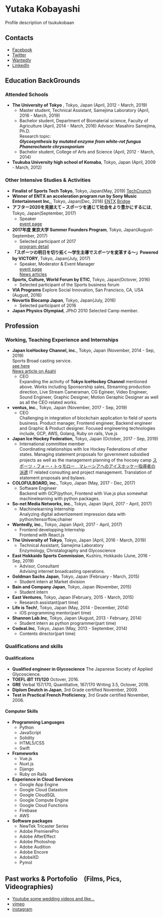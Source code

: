 # Yutaka Kobayashi
Profile description of tsukukobaan

## Contacts
* [Facebook](https://www.facebook.com/tsukukobaan)
* [Twitter](https://twitter.com/tsukukobaan)
* [Wantedly](https://www.wantedly.com/users/277413)
* [LinkedIn](www.linkedin.com/in/tsukukobaan)

## Education BackGrounds
### Attended Schools
- **The University of Tokyo** , Tokyo, Japan (April, 2012 - March, 2019)
  * Master student, Technical Assistant, Samejima Laboratory (April, 2016 - March, 2019)
  * Bachelor student, Department of Biomaterial science, Faculty of Agriculture (April, 2014 - March,  2016)
     Advisor: Masahiro Samejima, Ph.D. \
     Research topic: \
     ***Glycosynthesis by mutated enzyme from white-rot fungus Phanerochaete chrysosporium***
  * Bachelor student, College of Arts and Science (April, 2012 - March, 2014)
- **Tsukuba University high school of Komaba**, Tokyo, Japan (April, 2009 - March, 2012)
	
### Other Intensive Studies & Activities
- **Finalist of Sports Tech Tokyo**, Tokyo, Japan(May, 2019)
    [TechCrunch](https://jp.techcrunch.com/2019/04/26/sports-tech-tokyo-finalist-12/)
- **Winner of ENTX an acceleration program run by Sony Music Entertainment Inc,**, Tokyo, Japan(Dec, 2018)
    [ENTX](https://entx.jp/2018/)
    [Bridge](https://thebridge.jp/2018/12/entx-1st-batch-demo-day)
- **アフター2020を見据えて – スポーツを通じて社会をより豊かにするには**, Tokyo, Japan(September, 2017)　
  * Speaker\
    [event page](http://issuehub.jp/issues/sports/294)
- **2017年度 東京大学 Summer Founders Program**, Tokyo, Japan(August-September, 2017)　
  * Selected participant of 2017\
    [program detail](https://www.ducr.u-tokyo.ac.jp/activity/venture/sfp.html)
- **「スポーツの明日を切り拓く〜学生主導でスポーツを変革する〜」Powered by VICTORY**, Tokyo, Japan(July, 2017)　
  * Speaker, Moderator & Event Manager\
    [event page](https://techplay.jp/event/626615)\
    [News articles](https://victorysportsnews.com/articles/4820)
- **Sports, Culture, World Forum by ETIC**, Tokyo, Japan(Octover, 2016)
  * Selected participant of the Sports business forum
- **VIA Programs** Explore Social Innovation, San Francisco, CA, USA (August, 2016)
- **Novartis Biocamp Japan**, Tokyo, Japan(July, 2016)
  * Selected participant of 2016
- **Japan Physics Olympiad**, JPhO 2010 Selected Camp member.
	
## Profession
### Working, Teaching Experience and Internships
- **Japan IceHockey Channel, inc.**, Tokyo, Japan (November, 2014 - Sep, 2019)\
  Sports Broad casting service.\
	[see here](https://www.facebook.com/tokyo.icehockey.channel)\
	[News article on Asahi](http://www.asahi.com/articles/ASK5231LMK52UTQP001.html)
  * CEO\
  	Expanding the activity of **Tokyo IceHockey Channel** mentioned above.
	Works including Sponsorship sales, Streaming production direction, Live Stream Cameraman, CG Egineer, Video Engineer, Sound Engineer, Graphic Designer, Motion Geraphic Designer as well as all the CEO related works.
- **ventus, inc.**, Tokyo, Japan (November, 2017 - Sep, 2019)
  * CEO\
  	Challenging in integration of blockchain application to field of sports business.
	Product manager, Frontend engineer, Backend engineer and Graphic & Product designer.
	Focused engineering technologies include, GCP, AWS, Golang, Ruby on rails, Vue.js
- **Japan Ice Hockey Federation**, Tokyo, Japan (October, 2017 - Sep, 2019)
  * International committee member\
	Coordinating relationships with Ice Hockey Federations of other states.
	Managing statement proposals for government subsidied projects as well as the management planning of the hocoey camp
	[スポーツ・フォー・トゥモロー　マレーシアへのアイスホッケー指導者の派遣](https://www.mofa.go.jp/mofaj/p_pd/ep/page23_002797.html)
	IT related consulting and project management.
	Translation of statement proposals and bylaws.
- **COLOFULBOARD, inc.**, Tokyo, Japan (May, 2017 - Dec, 2017)
  * Software Engineer\
	Backend with GCP/python, Frontend with Vue.js plus somewhat machinelearning with python packages.
- **So-net Media Networks, inc.**, Tokyo, Japan (April, 2017 - April, 2017)
  * Machinelearning Internship\
	Analyzing digital advertizement impression data with python/tensorflow,chainer
- **Wantedly, inc.**, Tokyo, Japan (April, 2017 - April, 2017)
  * Frontend developping Internship\
	Frontend with React.js
- **The University of Tokyo**, Tokyo, Japan (April, 2016 - March, 2019)
  * Technical Assistant, Samejima Laboratory\
	Enzymology, Christalography and Glycoscience
- **East Hokkaido Sports Commission**, Kushiro, Hokkaido (June, 2016 - Sep, 2019)
  * Advisor, Consultant\
	Advising internet broadcasting operations.
- **Goldman Sachs Japan**, Tokyo, Japan (February - March, 2015)
  * Student intern at Market division
- **Bain and Company Japan**, Tokyo, Japan (November, 2015)
  * Student intern
- **East Ventures**, Tokyo, Japan (February, 2015 - March, 2015)
  * Research assistant(part time)
- **Life is Tech!**, Tokyo, Japan (May, 2014 - December, 2014)
  * iOS programming mentor(part time)
- **Shannon Lab.Inc**, Tokyo, Japan (August, 2013 - February, 2014)
  * Student intern as python programmer(part time)
- **Codeal.Inc**, Tokyo, Japan (May, 2013 - September, 2014)
  * Contents director(part time)

### Qualifications and skills
#### Qualifications
- **Qualified engineer in Glycoscience** The Japanese Society of Applied Glycoscience.
- **TOEFL iBT 111/120** Octover, 2016.
- **GRE** Verbal 157/170, Quantitative, 167/170 Writing 3.5, Octover, 2016.
- **Diplom Deutch in Japan**, 3rd Grade certified November, 2009.
- **Test in Practical French Proficiency**, 3rd Grade certified November, 2006.

#### Computer Skills
- **Programming Languages**
	* Python
	* JavaScript
	* Solidity
	* HTML5/CSS
	* Swift
- **Frameworks**
	* Vue.js
	* Nuxt.js
	* Django
	* Ruby on Rails
- **Experience in Cloud Services**
	* Google App Engine
	* Google Cloud Datastore
	* Google CloudSQL
	* Google Compute Engine
	* Google Cloud Functions
	* Firebase
	* AWS
- **Software packages**
	* NewTek Tricaster Series
	* Adobe PremierePro
	* Adobe AfterEffect
	* Adobe Photoshop
	* Adobe Audition
	* Adobe Encore
	* AdobeXD
	* Pymol
	
## Past works & Portofolio　(Films, Pics, Videographies)
- [Youtube some wedding videos and like...](https://www.youtube.com/watch?v=8G_UF0Ikt58&list=PLYgWQyRc4VBbejH6zE2E4nCixmRFQbAPj)
- [vimeo](https://vimeo.com/282487719)
- [instagram](https://www.instagram.com/tsukukobaan/)
